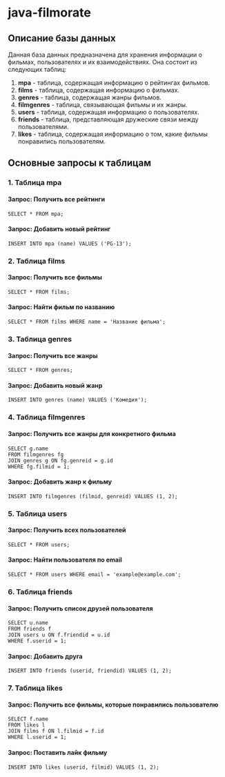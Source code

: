# java-filmorate



## Описание базы данных

Данная база данных предназначена для хранения информации о фильмах, пользователях и их взаимодействиях. Она состоит из следующих таблиц:

1. **mpa** - таблица, содержащая информацию о рейтингах фильмов.
2. **films** - таблица, содержащая информацию о фильмах.
3. **genres** - таблица, содержащая жанры фильмов.
4. **filmgenres** - таблица, связывающая фильмы и их жанры.
5. **users** - таблица, содержащая информацию о пользователях.
6. **friends** - таблица, представляющая дружеские связи между пользователями.
7. **likes** - таблица, содержащая информацию о том, какие фильмы понравились пользователям.

## Основные запросы к таблицам

### 1. Таблица mpa

#### Запрос: Получить все рейтинги
```
SELECT * FROM mpa;
```

#### Запрос: Добавить новый рейтинг
```
INSERT INTO mpa (name) VALUES ('PG-13');
```

### 2. Таблица films

#### Запрос: Получить все фильмы
```
SELECT * FROM films;
```

#### Запрос: Найти фильм по названию
```
SELECT * FROM films WHERE name = 'Название фильма';
```

### 3. Таблица genres

#### Запрос: Получить все жанры
```
SELECT * FROM genres;
```

#### Запрос: Добавить новый жанр
```
INSERT INTO genres (name) VALUES ('Комедия');
```

### 4. Таблица filmgenres

#### Запрос: Получить все жанры для конкретного фильма
```
SELECT g.name
FROM filmgenres fg
JOIN genres g ON fg.genreid = g.id
WHERE fg.filmid = 1;
```

#### Запрос: Добавить жанр к фильму
```
INSERT INTO filmgenres (filmid, genreid) VALUES (1, 2); 
```

### 5. Таблица users

#### Запрос: Получить всех пользователей
```
SELECT * FROM users;
```

#### Запрос: Найти пользователя по email
```
SELECT * FROM users WHERE email = 'example@example.com';
```

### 6. Таблица friends

#### Запрос: Получить список друзей пользователя
```
SELECT u.name
FROM friends f
JOIN users u ON f.friendid = u.id
WHERE f.userid = 1;
```

#### Запрос: Добавить друга
```
INSERT INTO friends (userid, friendid) VALUES (1, 2); 
```

### 7. Таблица likes

#### Запрос: Получить все фильмы, которые понравились пользователю
```
SELECT f.name
FROM likes l
JOIN films f ON l.filmid = f.id
WHERE l.userid = 1;
```

#### Запрос: Поставить лайк фильму
```
INSERT INTO likes (userid, filmid) VALUES (1, 2); 
```
